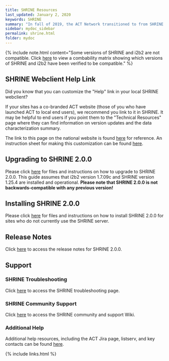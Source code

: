 ```yaml
---
title: SHRINE Resources
last_updated: January 2, 2020
keywords: SHRINE
summary: "In fall of 2019, the ACT Network transitioned to from SHRINE 1.25.4 to SHRINE 2.0.0, which includes some foundational changes enabling greater insight into network status and performance, as well as a few small changes to the web client. Specifically, SHRINE 2.0 offers improved query status descriptions, helping users better understand and track the progress of their query."
sidebar: mydoc_sidebar
permalink: shrine.html
folder: mydoc
---
```


{% include note.html content="Some versions of SHRINE and i2b2 are not compatible. Click [here](https://open.med.harvard.edu/wiki/display/SHRINE/SHRINE-i2b2+Compatibility+Matrix) to view a combability matrix showing which versions of SHRINE and i2b2 have been verified to be compatible." %}

## SHRINE Webclient Help Link
Did you know that you can customize the "Help" link in your local SHRINE webclient? 

If your sites has a co-branded ACT website (those of you who have launched ACT to local end users), we recommend you link to it in SHRINE. It may be helpful to end users if you point them to the "Technical Resources" page where they can find information on version updates and the data characterization summary. 

The link to this page on the national website is found [here](https://www.actnetwork.us/national/tech-resources-46EU-1429JJ.html) for reference. An instruction sheet for making this customization can be found [here](https://pitt.box.com/s/yfadiyhvhakd2tkka9geo2h4c9kiynq4).

## Upgrading to SHRINE 2.0.0
Please click [here](https://open.med.harvard.edu/wiki/pages/viewpage.action?pageId=71434469) for files and instructions on how to upgrade to SHRINE 2.0.0. This guide assumes that i2b2 version 1.7.09c and SHRINE version 1.25.4 are installed and operational. **Please note that SHRINE 2.0.0 is not backwards-compatible with any previous version!**

## Installing SHRINE 2.0.0
Please click [here](https://open.med.harvard.edu/wiki/display/SHRINE/SHRINE+Installation+Guide) for files and instructions on how to install SHRINE 2.0.0 for sites who do not currently use the SHRINE server. 

## Release Notes
Click [here](https://open.med.harvard.edu/wiki/display/SHRINE/2.0.0+Release+Notes) to access the release notes for SHRINE 2.0.0. 

## Support
### SHRINE Troubleshooting
Click [here](https://open.med.harvard.edu/wiki/display/SHRINE/Troubleshooting) to access the SHRINE troubleshooting page.

### SHRINE Community Support
Click [here](https://open.med.harvard.edu/wiki/pages/viewpage.action?pageId=18677799) to access the SHRINE community and support Wiki.

### Additional Help
Additional help resources, including the ACT Jira page, listserv, and key contacts can be found [here](https://pottmar.github.io/ACT-test/help.html).

{% include links.html %}
